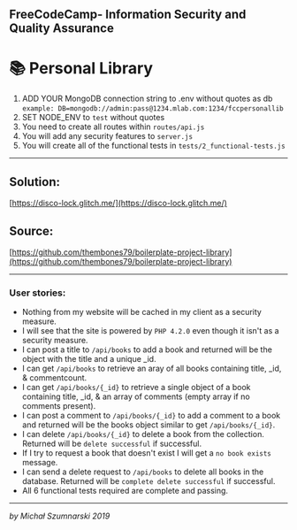 **FreeCodeCamp**- Information Security and Quality Assurance
------

# 📚 Personal Library

1) ADD YOUR MongoDB connection string to .env without quotes as db
    `example: DB=mongodb://admin:pass@1234.mlab.com:1234/fccpersonallib`
2) SET NODE_ENV to `test` without quotes
3) You need to create all routes within `routes/api.js`
4) You will add any security features to `server.js`
5) You will create all of the functional tests in `tests/2_functional-tests.js`

------

## Solution:
[https://disco-lock.glitch.me/](https://disco-lock.glitch.me/)



## Source:
[https://github.com/thembones79/boilerplate-project-library](https://github.com/thembones79/boilerplate-project-library)

------

### User stories:
* Nothing from my website will be cached in my client as a security measure.
* I will see that the site is powered by `PHP 4.2.0` even though it isn't as a security measure.
* I can post a title to `/api/books` to add a book and returned will be the object with the title and a unique _id.
* I can get `/api/books` to retrieve an aray of all books containing title, _id, & commentcount.
* I can get `/api/books/{_id}` to retrieve a single object of a book containing title, _id, & an array of comments (empty array if no comments present).
* I can post a comment to `/api/books/{_id}` to add a comment to a book and returned will be the books object similar to get `/api/books/{_id}`.
* I can delete `/api/books/{_id}` to delete a book from the collection. Returned will be `delete successful` if successful.
* If I try to request a book that doesn't exist I will get a `no book exists` message.
* I can send a delete request to `/api/books` to delete all books in the database. Returned will be `complete delete successful` if successful.
* All 6 functional tests required are complete and passing.

------

*by Michał Szumnarski 2019*




